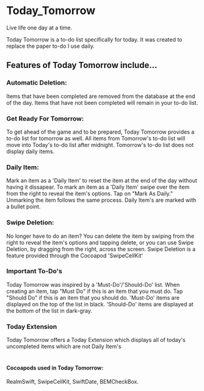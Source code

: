 # Today_Tomorrow

Live life one day at a time. 

Today Tomorrow is a to-do list specifically for today. It was created to replace the paper to-do I use daily. 



## Features of Today Tomorrow include... 

### Automatic Deletion: 

Items that have been completed are removed from the database at the end of the day. Items that have not been completed will remain in your to-do list. 

### Get Ready For Tomorrow:

To get ahead of the game and to be prepared, Today Tomorrow provides a to-do list for tomorrow as well. All items from Tomorrow's to-do list will move into Today's to-do list after midnight. Tomorrow's to-do list does not display daily items. 

### Daily Item: 

Mark an item as a 'Daily Item' to reset the item at the end of the day without having it dissapear. To mark an item as a 'Daily Item' swipe over the item from the right to reveal the item's options. Tap on "Mark As Daily." Unmarking the item follows the same process. Daily Item's are marked with a bullet point.

### Swipe Deletion:

No longer have to do an item? You can delete the item by swiping from the right to reveal the item's options and tapping delete, or you can use Swipe Deletion, by dragging from the right, across the screen. Swipe Deletion is a feature provided through the Cocoapod 'SwipeCellKit'

### Important To-Do's

Today Tomorrow was inspired by a 'Must-Do'/'Should-Do' list. When creating an item, tap "Must Do" if this is an item that you must do. Tap "Should Do" if this is an item that you should do. 'Must-Do' items are displayed on the top of the list in black. 'Should-Do' items are displayed at the bottom of the list in dark-gray.

### Today Extension

Today Tomorrow offers a Today Extension which displays all of today's uncompleted items which are not Daily Item's

#
#### Cocoapods used in Today Tomorrow: 

RealmSwift, SwipeCellKit, SwiftDate, BEMCheckBox. 

